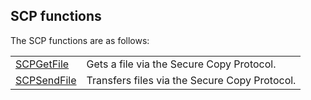 
## SCP functions
			

<a name="NOTE1"></a>
<a name="NOTE1_1"></a>
The SCP functions are as follows:



|   |   |
| --- | --- |
| [SCPGetFile](../WDLang3/1410089103.md) | Gets a file via the Secure Copy Protocol. |
| [SCPSendFile](../WDLang3/1410089102.md) | Transfers files via the Secure Copy Protocol. |






